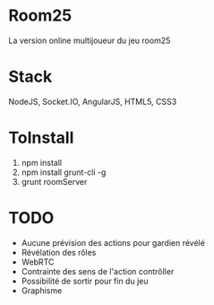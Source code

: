 Room25
======

La version online multijoueur du jeu room25

Stack
=====
NodeJS, Socket.IO, AngularJS, HTML5, CSS3

ToInstall
======

1. npm install
2. npm install grunt-cli -g
3. grunt roomServer

TODO
======
* Aucune prévision des actions pour gardien révélé
* Révélation des rôles
* WebRTC
* Contrainte des sens de l'action contrôller
* Possibilité de sortir pour fin du jeu
* Graphisme
